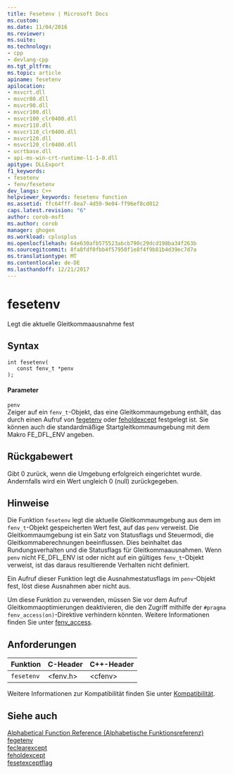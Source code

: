 ```yaml
---
title: Fesetenv | Microsoft Docs
ms.custom: 
ms.date: 11/04/2016
ms.reviewer: 
ms.suite: 
ms.technology:
- cpp
- devlang-cpp
ms.tgt_pltfrm: 
ms.topic: article
apiname: fesetenv
apilocation:
- msvcrt.dll
- msvcr80.dll
- msvcr90.dll
- msvcr100.dll
- msvcr100_clr0400.dll
- msvcr110.dll
- msvcr110_clr0400.dll
- msvcr120.dll
- msvcr120_clr0400.dll
- ucrtbase.dll
- api-ms-win-crt-runtime-l1-1-0.dll
apitype: DLLExport
f1_keywords:
- fesetenv
- fenv/fesetenv
dev_langs: C++
helpviewer_keywords: fesetenv function
ms.assetid: ffc64fff-8ea7-4d59-9e04-ff96ef8cd012
caps.latest.revision: "6"
author: corob-msft
ms.author: corob
manager: ghogen
ms.workload: cplusplus
ms.openlocfilehash: 64e630afb575523abcb790c29dcd198ba34f263b
ms.sourcegitcommit: 8fa8fdf0fbb4f57950f1e8f4f9b81b4d39ec7d7a
ms.translationtype: MT
ms.contentlocale: de-DE
ms.lasthandoff: 12/21/2017
---
```

# <a name="fesetenv"></a>fesetenv
Legt die aktuelle Gleitkommaausnahme fest  
  
## <a name="syntax"></a>Syntax  
  
```  
int fesetenv(  
   const fenv_t *penv  
);  
```  
  
#### <a name="parameters"></a>Parameter  
 `penv`  
 Zeiger auf ein `fenv_t`-Objekt, das eine Gleitkommaumgebung enthält, das durch einen Aufruf von [fegetenv](fegetenv1.md) oder [feholdexcept](feholdexcept2.md) festgelegt ist. Sie können auch die standardmäßige Startgleitkommaumgebung mit dem Makro FE_DFL_ENV angeben.  
  
## <a name="return-value"></a>Rückgabewert  
 Gibt 0 zurück, wenn die Umgebung erfolgreich eingerichtet wurde. Andernfalls wird ein Wert ungleich 0 (null) zurückgegeben.  
  
## <a name="remarks"></a>Hinweise  
 Die Funktion `fesetenv` legt die aktuelle Gleitkommaumgebung aus dem im `fenv_t`-Objekt gespeicherten Wert fest, auf das `penv` verweist. Die Gleitkommaumgebung ist ein Satz von Statusflags und Steuermodi, die Gleitkommaberechnungen beeinflussen. Dies beinhaltet das Rundungsverhalten und die Statusflags für Gleitkommaausnahmen.  Wenn `penv` nicht FE_DFL_ENV ist oder nicht auf ein gültiges `fenv_t`-Objekt verweist, ist das daraus resultierende Verhalten nicht definiert.  
  
 Ein Aufruf dieser Funktion legt die Ausnahmestatusflags im `penv`-Objekt fest, löst diese Ausnahmen aber nicht aus.  
  
 Um diese Funktion zu verwenden, müssen Sie vor dem Aufruf Gleitkommaoptimierungen deaktivieren, die den Zugriff mithilfe der `#pragma fenv_access(on)`-Direktive verhindern könnten. Weitere Informationen finden Sie unter [fenv_access](../../preprocessor/fenv-access.md).  
  
## <a name="requirements"></a>Anforderungen  
  
|Funktion|C-Header|C++-Header|  
|--------------|--------------|------------------|  
|`fesetenv`|\<fenv.h>|\<cfenv>|  
  
 Weitere Informationen zur Kompatibilität finden Sie unter [Kompatibilität](../../c-runtime-library/compatibility.md).  
  
## <a name="see-also"></a>Siehe auch  
 [Alphabetical Function Reference (Alphabetische Funktionsreferenz)](../../c-runtime-library/reference/crt-alphabetical-function-reference.md)   
 [fegetenv](../../c-runtime-library/reference/fegetenv1.md)   
 [feclearexcept](../../c-runtime-library/reference/feclearexcept1.md)   
 [feholdexcept](../../c-runtime-library/reference/feholdexcept2.md)   
 [fesetexceptflag](../../c-runtime-library/reference/fesetexceptflag2.md)